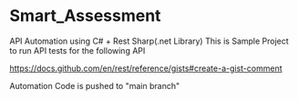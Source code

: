 # Smart_Assessment

API Automation using C# + Rest Sharp(.net Library)
This is Sample Project to run API tests for the following API

https://docs.github.com/en/rest/reference/gists#create-a-gist-comment

Automation Code is pushed to "main branch"
